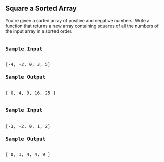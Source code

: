 ## Square a Sorted Array

You're given a sorted array of positive and negative numbers. Write a function that returns a new array containing squares of all the numbers of the input array in a sorted order. 

<pre>
<h3>Sample Input</h3>
[-4, -2, 0, 3, 5]
<h3>Sample Output</h3>
[ 0, 4, 9, 16, 25 ]
</pre>

<pre>
<h3>Sample Input</h3>
[-3, -2, 0, 1, 2]
<h3>Sample Output</h3>
[ 0, 1, 4, 4, 9 ]
</pre>